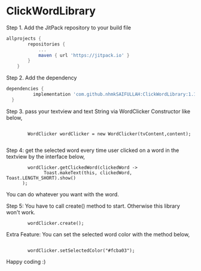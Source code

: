 # ClickWordLibrary

Step 1. Add the JitPack repository to your build file

```gradle
allprojects {
		repositories {
			...
			maven { url 'https://jitpack.io' }
		}
	}
  ```
  
  Step 2. Add the dependency
  
  ```gradle
  dependencies {
	        implementation 'com.github.nhmkSAIFULLAH:ClickWordLibrary:1.1'
	}
  ```
  
  Step 3. pass your textview and text String via WordClicker Constructor like below,
  
  ```
  
          WordClicker wordClicker = new WordClicker(tvContent,content);
          
  ```
  
  Step 4: get the selected word every time user clicked on a word in the textview by the interface below,
  
  ```
          wordClicker.getClickedWord(clickedWord ->
                Toast.makeText(this, clickedWord, Toast.LENGTH_SHORT).show()
        );
  ```
  
  You can do whatever you want with the word.
  
  Step 5: You have to call create() method to start. Otherwise this library won't work.
  
  ```
          wordClicker.create();

  ```
  
  Extra Feature: You can set the selected word color with the method below,
  
  ```
  
          wordClicker.setSelectedColor("#fcba03");

  ```
  
  Happy coding :)
